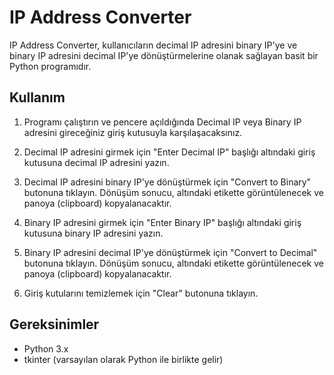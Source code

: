 # IP Address Converter


IP Address Converter, kullanıcıların decimal IP adresini binary IP'ye ve binary IP adresini decimal IP'ye dönüştürmelerine olanak sağlayan basit bir Python programıdır.

## Kullanım

1. Programı çalıştırın ve pencere açıldığında Decimal IP veya Binary IP adresini gireceğiniz giriş kutusuyla karşılaşacaksınız.

2. Decimal IP adresini girmek için "Enter Decimal IP" başlığı altındaki giriş kutusuna decimal IP adresini yazın.

3. Decimal IP adresini binary IP'ye dönüştürmek için "Convert to Binary" butonuna tıklayın. Dönüşüm sonucu, altındaki etikette görüntülenecek ve panoya (clipboard) kopyalanacaktır.

4. Binary IP adresini girmek için "Enter Binary IP" başlığı altındaki giriş kutusuna binary IP adresini yazın.

5. Binary IP adresini decimal IP'ye dönüştürmek için "Convert to Decimal" butonuna tıklayın. Dönüşüm sonucu, altındaki etikette görüntülenecek ve panoya (clipboard) kopyalanacaktır.

6. Giriş kutularını temizlemek için "Clear" butonuna tıklayın.

## Gereksinimler

- Python 3.x
- tkinter (varsayılan olarak Python ile birlikte gelir)
